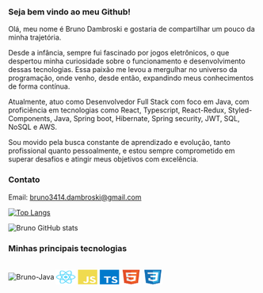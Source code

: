 ### Seja bem vindo ao meu Github!

Olá, meu nome é Bruno Dambroski e gostaria de compartilhar um pouco da minha trajetória.

Desde a infância, sempre fui fascinado por jogos eletrônicos, o que despertou minha curiosidade sobre o funcionamento e desenvolvimento dessas tecnologias. Essa paixão me levou a mergulhar no universo da programação, onde venho, desde então, expandindo meus conhecimentos de forma contínua.

Atualmente, atuo como Desenvolvedor Full Stack com foco em Java, com proficiência em tecnologias como React, Typescript, React-Redux, Styled-Components, Java, Spring boot, Hibernate, Spring security, JWT, SQL, NoSQL e AWS.

Sou movido pela busca constante de aprendizado e evolução, tanto profissional quanto pessoalmente, e estou sempre comprometido em superar desafios e atingir meus objetivos com excelência.

### Contato

Email: bruno3414.dambroski@gmail.com

[![Top Langs](https://github-readme-stats.vercel.app/api/top-langs/?username=bru3414&layout=compact)](https://github.com/bru3414/github-readme-stats)

![Bruno GitHub stats](https://github-readme-stats.vercel.app/api?username=bru3414&show_icons=true&theme=dracula)

### Minhas principais tecnologias
<div style="display: inline_block"><br>
  <img align="center" alt="Bruno-Java" height="30" width="40" src="https://cdn.jsdelivr.net/gh/devicons/devicon@latest/icons/java/java-original.svg">
  <img align="center" alt="Bruno-React" height="30" width="40" src="https://raw.githubusercontent.com/devicons/devicon/master/icons/react/react-original.svg">
  <img align="center" alt="Bruno-Js" height="30" width="40" src="https://raw.githubusercontent.com/devicons/devicon/master/icons/javascript/javascript-plain.svg">
  <img align="center" alt="Bruno-Ts" height="30" width="40" src="https://raw.githubusercontent.com/devicons/devicon/master/icons/typescript/typescript-plain.svg">
  <img align="center" alt="Bruno-HTML" height="30" width="40" src="https://raw.githubusercontent.com/devicons/devicon/master/icons/html5/html5-original.svg">
  <img align="center" alt="Bruno-CSS" height="30" width="40" src="https://raw.githubusercontent.com/devicons/devicon/master/icons/css3/css3-original.svg">
</div>
